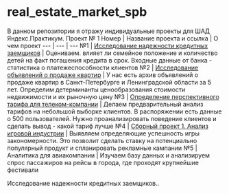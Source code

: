 # real_estate_market_spb
В данном репозитории я отражу индивидуальные проекты для ШАД Яндекс.Практикум.
Проект № 1 
Номер | Название проекта и ссылка | О чем проект
--- | --- | ---
№1 | [Исследование надежности кредитных заемщиков](https://github.com/mksmandrik/real_estate_market_spb/blob/main/%D0%92%D0%BE%D0%B7%D0%B2%D1%80%D0%B0%D1%82_%D0%BA%D1%80%D0%B5%D0%B4%D0%B8%D1%82%D0%B0_%D0%B2_%D1%81%D1%80%D0%BE%D0%BA.ipynb) | Оцениваем. влияет ли семейное положение и количество детей на факт погашения кредита в срок. Входные данные от банка - статистика о платежеспособности клиентов
№2 | [Исследование объявлений о продаже квартир](https://nbviewer.jupyter.org/github/mksmandrik/real_estate_market_spb/blob/main/%D0%9F%D1%80%D0%B0%D0%B2%D0%BB%D0%B5%D0%BD%D0%BD%D1%8B%D0%B8%CC%86%20%D0%BF%D1%80%D0%BE%D0%B5%D0%BA%D1%82%20%D0%BF%D0%BE%20%D0%BA%D0%B2%D0%B0%D1%80%D1%82%D0%B8%D1%80%D0%B0%D0%BC%20%D0%9C%D0%B0%D0%BD%D0%B4%D1%80%D0%B8%D0%BA.ipynb) | У нас есть архив объявлений о продаже квартир в Санкт-Петербурге и Ленинградской области за 5 лет. Определим детерминанты ценообразования стоимости недвижимости и их рыночную цену
№3 | [Определение перспективного тарифа для телеком-компании](https://nbviewer.jupyter.org/github/mksmandrik/real_estate_market_spb/blob/main/%D0%9C%D0%95%D0%93%D0%90%D0%9B%D0%90%D0%98%CC%86%D0%9D%D0%A4%D0%98%D0%9D%D0%90%D0%9B.ipynb) | Делаем предварительный анализ тарифов на небольшой выборке клиентов. В распоряжении есть данные о 500 пользователей. Нужно проанализировать поведение клиентов и сделать вывод - какой тариф лучше
№4 | [Сборный проект 1. Анализ игровой индустрии](https://github.com/mksmandrik/real_estate_market_spb/blob/main/MandrikMGamesProj.ipynb) | Выявляем определяющие успешность игры закономерности. Это позволит сделать ставку на потенциально популярный продукт и спланировать рекламные кампании
№5 | Аналитика для авиакомпании | Изучаем базу данных и анализируем спрос пассажиров на рейсы в города, где проходят крупнейшие фестивали

Исследование надежности кредитных заемщиков..


